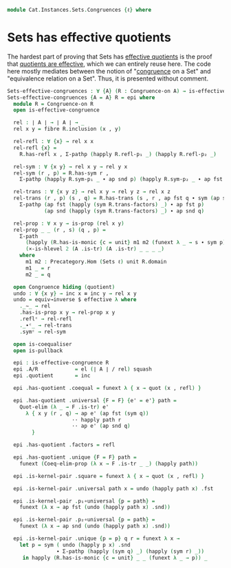 <!--
```agda
open import Cat.Instances.Sets.Complete
open import Cat.Diagram.Coequaliser
open import Cat.Diagram.Pullback
open import Cat.Prelude

import Cat.Diagram.Congruence
```
-->

```agda
module Cat.Instances.Sets.Congruences {ℓ} where
```

# Sets has effective quotients

<!--
```agda
open Cat.Diagram.Congruence (Sets-finitely-complete {ℓ = ℓ})
private
  unit : Set ℓ
  unit = el (Lift ℓ ⊤) λ x y p q i j → lift tt
```
-->

The hardest part of proving that Sets has [effective quotients] is the
proof that [quotients are effective], which we can entirely reuse here.
The code here mostly mediates between the notion of "[congruence] on a
Set" and "equivalence relation on a Set". Thus, it is presented without
comment.

[effective quotients]: Cat.Diagram.Congruence.html#effective-congruences
[quotients are effective]: Data.Set.Coequaliser.html#effectivity
[congruence]: Cat.Diagram.Congruence.html

```agda
Sets-effective-congruences : ∀ {A} (R : Congruence-on A) → is-effective-congruence R
Sets-effective-congruences {A = A} R = epi where
  module R = Congruence-on R
  open is-effective-congruence

  rel : ∣ A ∣ → ∣ A ∣ → _
  rel x y = fibre R.inclusion (x , y)

  rel-refl : ∀ {x} → rel x x
  rel-refl {x} =
    R.has-refl x , Σ-pathp (happly R.refl-p₁ _) (happly R.refl-p₂ _)

  rel-sym : ∀ {x y} → rel x y → rel y x
  rel-sym (r , p) = R.has-sym r ,
    Σ-pathp (happly R.sym-p₁ _ ∙ ap snd p) (happly R.sym-p₂ _ ∙ ap fst p)

  rel-trans : ∀ {x y z} → rel x y → rel y z → rel x z
  rel-trans (r , p) (s , q) = R.has-trans (s , r , ap fst q ∙ sym (ap snd p)) ,
    Σ-pathp (ap fst (happly (sym R.trans-factors) _) ∙ ap fst p)
            (ap snd (happly (sym R.trans-factors) _) ∙ ap snd q)

  rel-prop : ∀ x y → is-prop (rel x y)
  rel-prop _ _ (r , s) (q , p) =
    Σ-path
      (happly (R.has-is-monic {c = unit} m1 m2 (funext λ _ → s ∙ sym p)) _)
      (×-is-hlevel 2 (A .is-tr) (A .is-tr) _ _ _ _)
    where
      m1 m2 : Precategory.Hom (Sets ℓ) unit R.domain
      m1 _ = r
      m2 _ = q

  open Congruence hiding (quotient)
  undo : ∀ {x y} → inc x ≡ inc y → rel x y
  undo = equiv→inverse $ effective λ where
    ._∼_ → rel
    .has-is-prop x y → rel-prop x y
    .reflᶜ → rel-refl
    ._∙ᶜ_ → rel-trans
    .symᶜ → rel-sym

  open is-coequaliser
  open is-pullback

  epi : is-effective-congruence R
  epi .A/R            = el (∣ A ∣ / rel) squash
  epi .quotient       = inc

  epi .has-quotient .coequal = funext λ { x → quot (x , refl) }

  epi .has-quotient .universal {F = F} {e' = e'} path =
    Quot-elim (λ _ → F .is-tr) e'
      λ { x y (r , q) → ap e' (ap fst (sym q))
                     ·· happly path r
                     ·· ap e' (ap snd q)
        }

  epi .has-quotient .factors = refl

  epi .has-quotient .unique {F = F} path =
    funext (Coeq-elim-prop (λ x → F .is-tr _ _) (happly path))

  epi .is-kernel-pair .square = funext λ { x → quot (x , refl) }

  epi .is-kernel-pair .universal path x = undo (happly path x) .fst

  epi .is-kernel-pair .p₁∘universal {p = path} =
    funext (λ x → ap fst (undo (happly path x) .snd))

  epi .is-kernel-pair .p₂∘universal {p = path} =
    funext (λ x → ap snd (undo (happly path x) .snd))

  epi .is-kernel-pair .unique {p = p} q r = funext λ x →
    let p = sym ( undo (happly p x) .snd
                ∙ Σ-pathp (happly (sym q) _) (happly (sym r) _))
     in happly (R.has-is-monic {c = unit} _ _ (funext λ _ → p)) _
```
